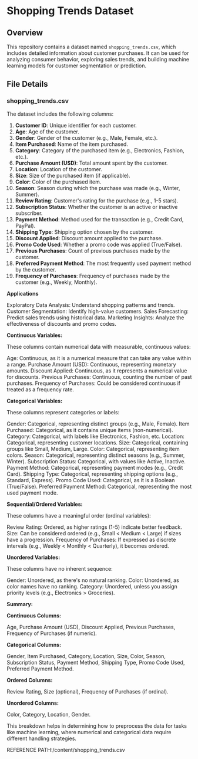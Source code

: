 # Shopping Trends Dataset

## Overview
This repository contains a dataset named `shopping_trends.csv`, which includes detailed information about customer purchases. It can be used for analyzing consumer behavior, exploring sales trends, and building machine learning models for customer segmentation or prediction.



## File Details

### **shopping_trends.csv**

The dataset includes the following columns:

1. **Customer ID**: Unique identifier for each customer.
2. **Age**: Age of the customer.
3. **Gender**: Gender of the customer (e.g., Male, Female, etc.).
4. **Item Purchased**: Name of the item purchased.
5. **Category**: Category of the purchased item (e.g., Electronics, Fashion, etc.).
6. **Purchase Amount (USD)**: Total amount spent by the customer.
7. **Location**: Location of the customer.
8. **Size**: Size of the purchased item (if applicable).
9. **Color**: Color of the purchased item.
10. **Season**: Season during which the purchase was made (e.g., Winter, Summer).
11. **Review Rating**: Customer's rating for the purchase (e.g., 1-5 stars).
12. **Subscription Status**: Whether the customer is an active or inactive subscriber.
13. **Payment Method**: Method used for the transaction (e.g., Credit Card, PayPal).
14. **Shipping Type**: Shipping option chosen by the customer.
15. **Discount Applied**: Discount amount applied to the purchase.
16. **Promo Code Used**: Whether a promo code was applied (True/False).
17. **Previous Purchases**: Count of previous purchases made by the customer.
18. **Preferred Payment Method**: The most frequently used payment method by the customer.
19. **Frequency of Purchases**: Frequency of purchases made by the customer (e.g., Weekly, Monthly).


**Applications**

Exploratory Data Analysis: Understand shopping patterns and trends.
Customer Segmentation: Identify high-value customers.
Sales Forecasting: Predict sales trends using historical data.
Marketing Insights: Analyze the effectiveness of discounts and promo codes.

**Continuous Variables:**

These columns contain numerical data with measurable, continuous values:

Age: Continuous, as it is a numerical measure that can take any value within a range.
Purchase Amount (USD): Continuous, representing monetary amounts.
Discount Applied: Continuous, as it represents a numerical value for discounts.
Previous Purchases: Continuous, counting the number of past purchases.
Frequency of Purchases: Could be considered continuous if treated as a frequency rate.

**Categorical Variables:**

These columns represent categories or labels:

Gender: Categorical, representing distinct groups (e.g., Male, Female).
Item Purchased: Categorical, as it contains unique items (non-numerical).
Category: Categorical, with labels like Electronics, Fashion, etc.
Location: Categorical, representing customer locations.
Size: Categorical, containing groups like Small, Medium, Large.
Color: Categorical, representing item colors.
Season: Categorical, representing distinct seasons (e.g., Summer, Winter).
Subscription Status: Categorical, with values like Active, Inactive.
Payment Method: Categorical, representing payment modes (e.g., Credit Card).
Shipping Type: Categorical, representing shipping options (e.g., Standard, Express).
Promo Code Used: Categorical, as it is a Boolean (True/False).
Preferred Payment Method: Categorical, representing the most used payment mode.  

**Sequential/Ordered Variables:**

These columns have a meaningful order (ordinal variables):

Review Rating: Ordered, as higher ratings (1-5) indicate better feedback.
Size: Can be considered ordered (e.g., Small < Medium < Large) if sizes have a progression.
Frequency of Purchases: If expressed as discrete intervals (e.g., Weekly < Monthly < Quarterly), it becomes ordered.

**Unordered Variables:**

These columns have no inherent sequence:

Gender: Unordered, as there's no natural ranking.
Color: Unordered, as color names have no ranking.
Category: Unordered, unless you assign priority levels (e.g., Electronics > Groceries).

**Summary:**

**Continuous Columns:**

Age, Purchase Amount (USD), Discount Applied, Previous Purchases, Frequency of Purchases (if numeric).
    
**Categorical Columns:**

Gender, Item Purchased, Category, Location, Size, Color, Season, Subscription Status, Payment Method, Shipping Type, Promo Code Used, Preferred Payment Method.

**Ordered Columns:**

Review Rating, Size (optional), Frequency of Purchases (if ordinal).  

**Unordered Columns:**

Color, Category, Location, Gender.
    
This breakdown helps in determining how to preprocess the data for tasks like machine learning, where numerical and categorical data require different handling strategies.


REFERENCE PATH:/content/shopping_trends.csv








